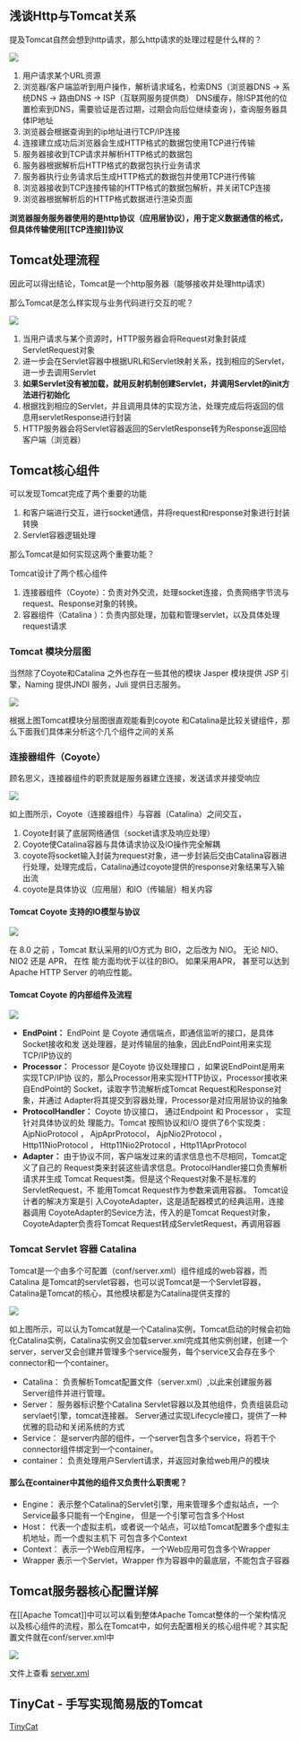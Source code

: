 ## 浅谈Http与Tomcat关系
提及Tomcat自然会想到http请求，那么http请求的处理过程是什么样的？

![](https://elgchat-oss.oss-accelerate.aliyuncs.com/elgchat/2021_03_22/73E87451-295C-4EC1-82AF-09116C6F0AA6.png)

1. 用户请求某个URL资源
2. 浏览器/客户端监听到用户操作，解析请求域名，检索DNS（浏览器DNS -> 系统DNS -> 路由DNS ->  ISP（互联网服务提供商） DNS缓存，除ISP其他的位置检索到DNS，需要验证是否过期，过期会向后位继续查询 )，查询服务器具体IP地址
3. 浏览器会根据查询到的ip地址进行TCP/IP连接
4. 连接建立成功后浏览器会生成HTTP格式的数据包使用TCP进行传输
5. 服务器接收到TCP请求并解析HTTP格式的数据包
6. 服务器根据解析后HTTP格式的数据包执行业务请求
7. 服务器执行业务请求后生成HTTP格式的数据包并使用TCP进行传输
8. 浏览器接收到TCP连接传输的HTTP格式的数据包解析，并关闭TCP连接
9. 浏览器根据解析后的HTTP格式数据进行渲染页面

**浏览器服务服务器使用的是http协议（应用层协议），用于定义数据通信的格式，但具体传输使用[[TCP连接]]协议**

## Tomcat处理流程
因此可以得出结论，Tomcat是一个http服务器（能够接收并处理http请求）

那么Tomcat是怎么样实现与业务代码进行交互的呢？

![](https://elgchat-oss.oss-accelerate.aliyuncs.com/elgchat/2021_03_22/0ED88F49-099B-4891-B798-AF43A4ADEED5.png)

1. 当用户请求与某个资源时，HTTP服务器会将Request对象封装成ServletRequest对象
2. 进一步会在Servlet容器中根据URL和Servlet映射关系，找到相应的Servlet，进一步去调用Servlet
3. **如果Servlet没有被加载，就用反射机制创建Servlet，并调用Servlet的init方法进行初始化**
4. 根据找到相应的Servlet，并且调用具体的实现方法，处理完成后将返回的信息用servletResponse进行封装
5. HTTP服务器会将Servlet容器返回的ServletResponse转为Response返回给客户端（浏览器）

## Tomcat核心组件
可以发现Tomcat完成了两个重要的功能
1. 和客户端进行交互，进行socket通信，并将request和response对象进行封装转换
2. Servlet容器逻辑处理

那么Tomcat是如何实现这两个重要功能？

Tomcat设计了两个核心组件
1. 连接器组件（Coyote）：负责对外交流，处理socket连接，负责网络字节流与request、Response对象的转换。
2. 容器组件（Catalina ）：负责内部处理，加载和管理servlet，以及具体处理request请求

### Tomcat 模块分层图

当然除了Coyote和Catalina 之外也存在一些其他的模块
Jasper 模块提供 JSP 引 擎，Naming 提供JNDI 服务，Juli 提供日志服务。 

![](https://elgchat-oss.oss-accelerate.aliyuncs.com/elgchat/2021_03_22/70CE4F07-A502-4B2D-9380-B4B1A5507F00.png)

根据上图Tomcat模块分层图很直观能看到coyote 和Catalina是比较关键组件，那么下面我们具体来分析这个几个组件之间的关系

### 连接器组件（Coyote）

顾名思义，连接器组件的职责就是服务器建立连接，发送请求并接受响应

![](https://elgchat-oss.oss-accelerate.aliyuncs.com/elgchat/2021_03_22/396A7420-42BC-43A8-B6B8-B7D331F811C8.png)

如上图所示，Coyote（连接器组件）与容器（Catalina）之间交互，

1. Coyote封装了底层网络通信（socket请求及响应处理）
2. Coyote使Catalina容器与具体请求协议及IO操作完全解耦
3. coyote将socket输入封装为request对象，进一步封装后交由Catalina容器进行处理，处理完成后，Catalina通过coyote提供的response对象结果写入输出流
4. coyote是具体协议（应用层）和IO（传输层）相关内容

#### Tomcat Coyote 支持的IO模型与协议

![](https://elgchat-oss.oss-accelerate.aliyuncs.com/elgchat/2021_03_22/page6image30771856.png) 

在 8.0 之前 ，Tomcat 默认采用的I/O方式为 BIO，之后改为 NIO。 无论 NIO、NIO2 还是 APR， 在性 能方面均优于以往的BIO。 如果采用APR， 甚至可以达到 Apache HTTP Server 的响应性能。 

#### Tomcat Coyote 的内部组件及流程

![](https://elgchat-oss.oss-accelerate.aliyuncs.com/elgchat/2021_03_22/A0C7C7C0-D7CE-481C-950F-8F79E7D1E075.png)

* **EndPoint：**
	EndPoint 是 Coyote 通信端点，即通信监听的接口，是具体Socket接收和发 送处理器，是对传输层的抽象，因此EndPoint用来实现TCP/IP协议的 
* **Processor：** 
	Processor 是Coyote 协议处理接口 ，如果说EndPoint是用来实现TCP/IP协 议的，那么Processor用来实现HTTP协议，Processor接收来自EndPoint的 Socket，读取字节流解析成Tomcat Request和Response对象，并通过 Adapter将其提交到容器处理，Processor是对应用层协议的抽象 
* **ProtocolHandler：** 
	Coyote 协议接口， 通过Endpoint 和 Processor ， 实现针对具体协议的处 理能力。Tomcat 按照协议和I/O 提供了6个实现类 : AjpNioProtocol ， AjpAprProtocol， AjpNio2Protocol ， Http11NioProtocol ， Http11Nio2Protocol ，Http11AprProtocol 
* **Adapter：**
	由于协议不同，客户端发过来的请求信息也不尽相同，Tomcat定义了自己的 Request类来封装这些请求信息。ProtocolHandler接口负责解析请求并生成 Tomcat Request类。但是这个Request对象不是标准的ServletRequest，不 能用Tomcat Request作为参数来调用容器。
	Tomcat设计者的解决方案是引 入CoyoteAdapter，这是适配器模式的经典运用，连接器调用 CoyoteAdapter的Sevice方法，传入的是Tomcat Request对象， CoyoteAdapter负责将Tomcat Request转成ServletRequest，再调用容器

### Tomcat Servlet 容器 Catalina

Tomcat是一个由多个可配置（conf/server.xml）组件组成的web容器，而Catalina 是Tomcat的servlet容器，也可以说Tomcat是一个Servlet容器，Catalina是Tomcat的核心，其他模块都是为Catalina提供支撑的

![](https://elgchat-oss.oss-accelerate.aliyuncs.com/elgchat/2021_03_22/735CCE59-3CE7-407B-8583-D927561D42F5.png)

如上图所示，可以认为Tomcat就是一个Catalina实例，Tomcat启动的时候会初始化Catalina实例，Catalina实例又会加载server.xml完成其他实例创建，创建一个server，server又会创建并管理多个service服务，每个service又会存在多个connector和一个container。

* Catalina：
	负责解析Tomcat配置文件（server.xml）,以此来创建服务器Server组件并进行管理。
* Server：
	服务器标识整个Catalina Servlet容器以及其他组件，负责组装启动servlaet引擎，tomcat连接器。
	Server通过实现Lifecycle接口，提供了一种优雅的启动和关闭系统的方式
* Service：
	是server内部的组件，一个server包含多个service，将若干个connector组件绑定到一个container。
* container：
	负责处理用户Servlert请求，并返回对象给web用户的模块
#### 那么在container中其他的组件又负责什么职责呢？
* Engine：
	表示整个Catalina的Servlet引擎，用来管理多个虚拟站点，一个Service最多只能有一个Engine， 但是一个引擎可包含多个Host 
* Host：
	代表一个虚拟主机，或者说一个站点，可以给Tomcat配置多个虚拟主机地址，而一个虚拟主机下 
	可包含多个Context
* Context：
	表示一个Web应用程序， 一个Web应用可包含多个Wrapper 
* Wrapper
	表示一个Servlet，Wrapper 作为容器中的最底层，不能包含子容器 

## Tomcat服务器核心配置详解
在[[Apache Tomcat]]中可以可以看到整体Apache Tomcat整体的一个架构情况以及核心组件的流程，那么在Tomcat中，如何去配置相关的核心组件呢？其实配置文件就在conf/server.xml中

![](https://elgchat-oss.oss-accelerate.aliyuncs.com/elgchat/2021_03_22/93BE0FDF-802D-4D72-B23D-CB10F6530A6F.png)

文件上查看 <a href='https://github.com/elgchat/elgChat/blob/main/assets/file/server.xml'>server.xml</a>

## TinyCat - 手写实现简易版的Tomcat

[TinyCat](https://github.com/elgchat/TinyCat)
